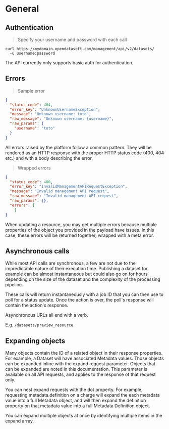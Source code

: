 # General

## Authentication

> Specify your username and password with each call

```shell
curl https://mydomain.opendatasoft.com/management/api/v2/datasets/
  -u username:password
```

The API currently only supports basic auth for authentication.

## Errors

> Sample error

```json
{
  "status_code": 404,
  "error_key": "UnknownUsernameException",
  "message": "Unknown username: toto",
  "raw_message": "Unknown username: {username}",
  "raw_params": {
    "username": "toto"
  }
}
```

All errors raised by the platform follow a common pattern. They will be rendered as an HTTP response with the proper
HTTP status code (400, 404 etc.) and with a body describing the error.

> Wrapped errors

```json
{
  "status_code": 400,
  "error_key": "InvalidManagementAPIRequestException",
  "message": "Invalid management API request",
  "raw_message": "Invalid management API request",
  "raw_params": {},
  "errors": [
	]
}
```

When updating a resource, you may get multiple errors because multiple properties of the object you provided in the
payload have issues. In this case, these errors will be returned together, wrapped with a meta error.

## Asynchronous calls

While most API calls are synchronous, a few are not due to the impredictable nature of their execution time. Publishing
a dataset for example can be almost instantaneous but could also go on for hours depending on the size of the dataset
and the complexity of the processing pipeline.

These calls will return instantaneously with a job ID that you can then use to poll for a status update. Once the
action is over, the poll's response will contain the action's response.

<aside class="important">
<p>Asynchronous URLs all end with a verb.</p>
<p>E.g. <code>/datasets/preview_resource</code></p>
</aside>

## Expanding objects

Many objects contain the ID of a related object in their response properties. For example, a Dataset will have associated Metadata values. Those objects can be expanded inline with the expand request parameter. Objects that can be expanded are noted in this documentation. This parameter is available on all API requests, and applies to the response of that request only.

You can nest expand requests with the dot property. For example, requesting metadata.definition on a charge will expand the each metadata value into a full Metadata object, and will then expand the definition property on that metadata value into a full Metadata Definition object.

You can expand multiple objects at once by identifying multiple items in the expand array.
